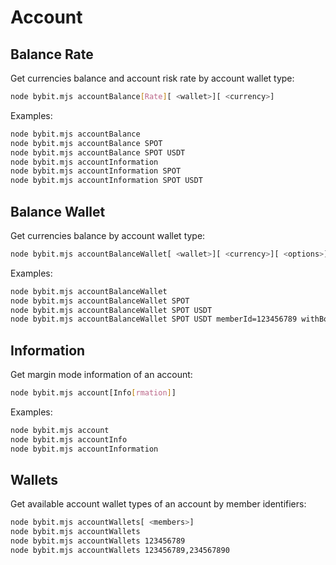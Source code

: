 # Account

## Balance Rate

Get currencies balance and account risk rate by account wallet type:
```bash
node bybit.mjs accountBalance[Rate][ <wallet>][ <currency>]
```

Examples:
```bash
node bybit.mjs accountBalance
node bybit.mjs accountBalance SPOT
node bybit.mjs accountBalance SPOT USDT
node bybit.mjs accountInformation
node bybit.mjs accountInformation SPOT
node bybit.mjs accountInformation SPOT USDT
```

## Balance Wallet

Get currencies balance by account wallet type:
```bash
node bybit.mjs accountBalanceWallet[ <wallet>][ <currency>][ <options>]
```

Examples:
```bash
node bybit.mjs accountBalanceWallet
node bybit.mjs accountBalanceWallet SPOT
node bybit.mjs accountBalanceWallet SPOT USDT
node bybit.mjs accountBalanceWallet SPOT USDT memberId=123456789 withBonus=1
```

## Information

Get margin mode information of an account:
```bash
node bybit.mjs account[Info[rmation]]
```

Examples:
```bash
node bybit.mjs account
node bybit.mjs accountInfo
node bybit.mjs accountInformation
```

## Wallets

Get available account wallet types of an account by member identifiers:
```bash
node bybit.mjs accountWallets[ <members>]
node bybit.mjs accountWallets
node bybit.mjs accountWallets 123456789
node bybit.mjs accountWallets 123456789,234567890
```
